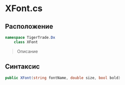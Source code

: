 
# XFont.cs
## Расположение
```csharp
namespace TigerTrade.Dx  
    class XFont
```

> Описание

## Синтаксис
```csharp
public XFont(string fontName, double size, bool bold)
```
